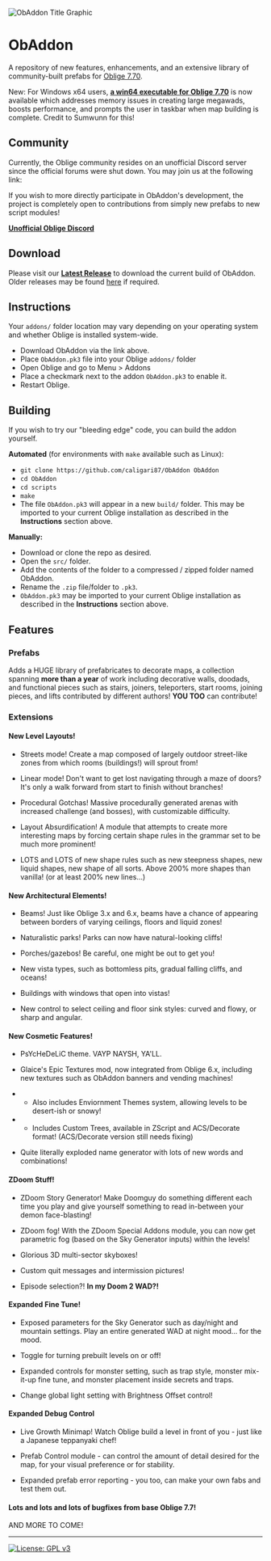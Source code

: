![ObAddon Title Graphic](https://i.imgur.com/SK5gc0r.png)

# ObAddon

A repository of new features, enhancements, and an extensive library of community-built prefabs for [Oblige 7.70](http://oblige.sourceforge.net/).

New: For Windows x64 users, [**a win64 executable for Oblige 7.70**](https://forum.zdoom.org/viewtopic.php?f=44&t=64879) is now available which addresses memory issues in creating large megawads, boosts performance, and prompts the user in taskbar when map building is complete.  Credit to Sumwunn for this!

## Community
Currently, the Oblige community resides on an unofficial Discord server since the official forums were shut down. You may join us at the following link:

If you wish to more directly participate in ObAddon's development, the project is completely open to contributions from simply new prefabs to new script modules!

[**Unofficial Oblige Discord**](https://discord.gg/dfqCt9v)

## Download

Please visit our [**Latest Release**](https://github.com/caligari87/ObAddon/releases/latest) to download the current build of ObAddon. Older releases may be found [here](https://github.com/caligari87/ObAddon/releases) if required.

## Instructions

Your `addons/` folder location may vary depending on your operating system and whether Oblige is installed system-wide.

* Download ObAddon via the link above.
* Place `ObAddon.pk3` file into your Oblige `addons/` folder
* Open Oblige and go to Menu > Addons
* Place a checkmark next to the addon `ObAddon.pk3` to enable it.
* Restart Oblige.

## Building

If you wish to try our "bleeding edge" code, you can build the addon yourself.

**Automated** (for environments with `make` available such as Linux):

* `git clone https://github.com/caligari87/ObAddon ObAddon`
* `cd ObAddon`
* `cd scripts`
* `make`
* The file `ObAddon.pk3` will appear in a new `build/` folder. This may be imported to your current Oblige installation as described in the **Instructions** section above.

**Manually:**

* Download or clone the repo as desired.
* Open the `src/` folder.
* Add the contents of the folder to a compressed / zipped folder named ObAddon.
* Rename the `.zip` file/folder to `.pk3`.
* `ObAddon.pk3` may be imported to your current Oblige installation as described in the **Instructions** section above.

## Features

### Prefabs

Adds a HUGE library of prefabricates to decorate maps, a collection spanning **more than a year** of work including decorative walls, doodads, and functional pieces such as stairs, joiners, teleporters, start rooms, joining pieces, and lifts contributed by different authors! **YOU TOO** can contribute!

### Extensions

#### New Level Layouts!
* Streets mode! Create a map composed of largely outdoor street-like zones from which rooms (buildings!) will sprout from!

* Linear mode! Don't want to get lost navigating through a maze of doors? It's only a walk forward from start to finish without branches!

* Procedural Gotchas! Massive procedurally generated arenas with increased challenge (and bosses), with customizable difficulty.

* Layout Absurdification! A module that attempts to create more interesting maps by forcing certain shape rules in the grammar set to be much more prominent!

* LOTS and LOTS of new shape rules such as new steepness shapes, new liquid shapes, new shape of all sorts. Above 200% more shapes than vanilla! (or at least 200% new lines...)

#### New Architectural Elements!
* Beams! Just like Oblige 3.x and 6.x, beams have a chance of appearing between borders of varying ceilings, floors and liquid zones!

* Naturalistic parks! Parks can now have natural-looking cliffs!

* Porches/gazebos! Be careful, one might be out to get you!

* New vista types, such as bottomless pits, gradual falling cliffs, and oceans!

* Buildings with windows that open into vistas!

* New control to select ceiling and floor sink styles: curved and flowy, or sharp and angular.

#### New Cosmetic Features!
* PsYcHeDeLiC theme. VAYP NAYSH, YA'LL.

* Glaice's Epic Textures mod, now integrated from Oblige 6.x, including new textures such as ObAddon banners and vending machines!
* * Also includes Enviornment Themes system, allowing levels to be desert-ish or snowy!
* * Includes Custom Trees, available in ZScript and ACS/Decorate format! (ACS/Decorate version still needs fixing)

* Quite literally exploded name generator with lots of new words and combinations!

#### ZDoom Stuff!
* ZDoom Story Generator! Make Doomguy do something different each time you play and give yourself something to read in-between your demon face-blasting!

* ZDoom fog! With the ZDoom Special Addons module, you can now get parametric fog (based on the Sky Generator inputs) within the levels!

* Glorious 3D multi-sector skyboxes!

* Custom quit messages and intermission pictures!

* Episode selection?! **In my Doom 2 WAD?!**

#### Expanded Fine Tune!
* Exposed parameters for the Sky Generator such as day/night and mountain settings. Play an entire generated WAD at night mood... for the mood.

* Toggle for turning prebuilt levels on or off!
  
* Expanded controls for monster setting, such as trap style, monster mix-it-up fine tune, and monster placement inside secrets and traps.

* Change global light setting with Brightness Offset control!

#### Expanded Debug Control
* Live Growth Minimap! Watch Oblige build a level in front of you - just like a Japanese teppanyaki chef!

* Prefab Control module - can control the amount of detail desired for the map, for your visual preference or for stability.

* Expanded prefab error reporting - you too, can make your own fabs and test them out.

#### Lots and lots and lots of bugfixes from base Oblige 7.7!

AND MORE TO COME!

***

[![License: GPL v3](https://img.shields.io/badge/License-GPLv3-blue.svg)](https://www.gnu.org/licenses/gpl-3.0)
